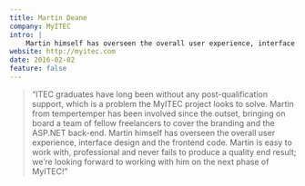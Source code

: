 ```yaml
---
title: Martin Deane
company: MyITEC
intro: |
    Martin himself has overseen the overall user experience, interface design and the frontend code. He's is easy to work with, professional and never fails to produce a quality end result; we’re looking forward to working with him on the next phase of MyITEC!
website: http://myitec.com
date: 2016-02-02
feature: false
---
```


> “ITEC graduates have long been without any post-qualification support, which is a problem the MyITEC project looks to solve. Martin from tempertemper has been involved since the outset, bringing on board a team of fellow freelancers to cover the branding and the ASP.NET back-end. Martin himself has overseen the overall user experience, interface design and the frontend code. Martin is easy to work with, professional and never fails to produce a quality end result; we’re looking forward to working with him on the next phase of MyITEC!”
